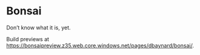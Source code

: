 # Bonsai

Don’t know what it is, yet.

Build previews at <https://bonsaipreview.z35.web.core.windows.net/pages/dbaynard/bonsai/>.
